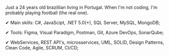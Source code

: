 Just a 24 years old brazillian living in Portugal. 
When I'm not coding, I'm probably playing football (the real one).

✔ Main skills: C#, JavaScipt, .NET 5.0(+), SQL Server, MySQL, MongoDB;

✔ Tools: Figma, Visual Paradigm, Postman, Git, Azure DevOps, SonarQube;

✔ WebServices, REST API's, microsservices, UML, SOLID, Design Patterns, Clean Code, Agile, SCRUM, CI/CD;
